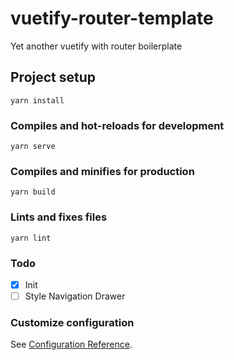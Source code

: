 # vuetify-router-template
Yet another vuetify with router boilerplate

## Project setup
```
yarn install
```

### Compiles and hot-reloads for development
```
yarn serve
```

### Compiles and minifies for production
```
yarn build
```

### Lints and fixes files
```
yarn lint
```

### Todo
- [x] Init
- [ ] Style Navigation Drawer

### Customize configuration
See [Configuration Reference](https://cli.vuejs.org/config/).
